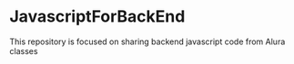 # JavascriptForBackEnd
 This repository is focused on sharing backend javascript code from Alura classes

